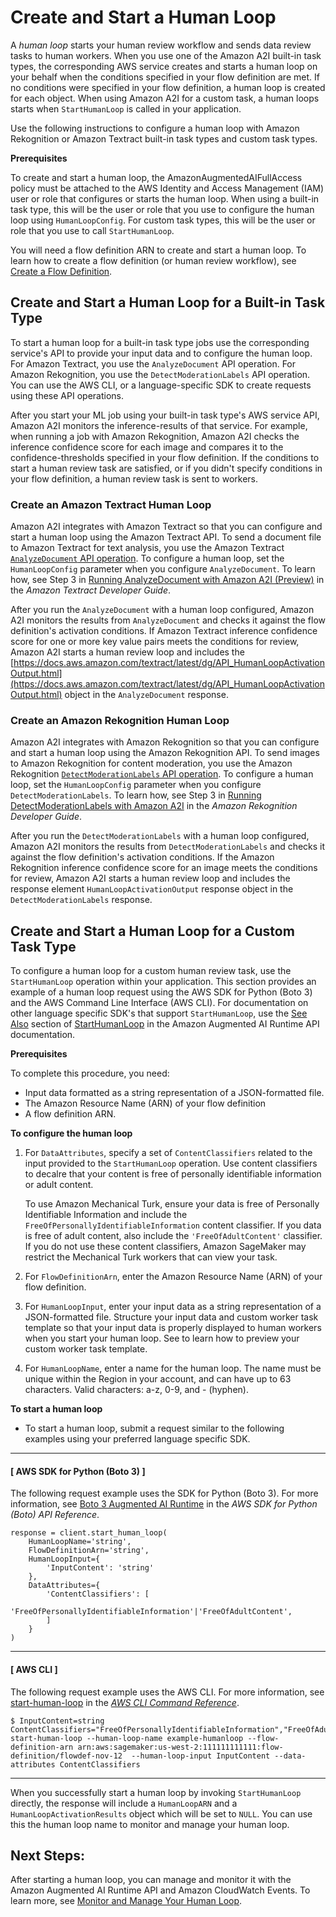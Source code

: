 # Create and Start a Human Loop<a name="a2i-start-human-loop"></a>

A *human loop* starts your human review workflow and sends data review tasks to human workers\. When you use one of the Amazon A2I built\-in task types, the corresponding AWS service creates and starts a human loop on your behalf when the conditions specified in your flow definition are met\. If no conditions were specified in your flow definition, a human loop is created for each object\. When using Amazon A2I for a custom task, a human loops starts when `StartHumanLoop` is called in your application\. 

Use the following instructions to configure a human loop with Amazon Rekognition or Amazon Textract built\-in task types and custom task types\. 

**Prerequisites**

To create and start a human loop, the AmazonAugmentedAIFullAccess policy must be attached to the AWS Identity and Access Management \(IAM\) user or role that configures or starts the human loop\. When using a built\-in task type, this will be the user or role that you use to configure the human loop using `HumanLoopConfig`\. For custom task types, this will be the user or role that you use to call `StartHumanLoop`\.

You will need a flow definition ARN to create and start a human loop\. To learn how to create a flow definition \(or human review workflow\), see [Create a Flow Definition](a2i-create-flow-definition.md)\.

## Create and Start a Human Loop for a Built\-in Task Type<a name="a2i-human-loop-built-in-task-type"></a>

To start a human loop for a built\-in task type jobs use the corresponding service's API to provide your input data and to configure the human loop\. For Amazon Textract, you use the `AnalyzeDocument` API operation\. For Amazon Rekognition, you use the `DetectModerationLabels` API operation\. You can use the AWS CLI, or a language\-specific SDK to create requests using these API operations\. 

After you start your ML job using your built\-in task type's AWS service API, Amazon A2I monitors the inference\-results of that service\. For example, when running a job with Amazon Rekognition, Amazon A2I checks the inference confidence score for each image and compares it to the confidence\-thresholds specified in your flow definition\. If the conditions to start a human review task are satisfied, or if you didn't specify conditions in your flow definition, a human review task is sent to workers\. 

### Create an Amazon Textract Human Loop<a name="a2i-human-loop-textract"></a>

Amazon A2I integrates with Amazon Textract so that you can configure and start a human loop using the Amazon Textract API\. To send a document file to Amazon Textract for text analysis, you use the Amazon Textract [`AnalyzeDocument` API operation](https://docs.aws.amazon.com/textract/latest/dg/API_AnalyzeDocument.html)\. To configure a human loop, set the `HumanLoopConfig` parameter when you configure `AnalyzeDocument`\. To learn how, see Step 3 in [Running AnalyzeDocument with Amazon A2I \(Preview\)](https://docs.aws.amazon.com/textract/latest/dg/a2i-textract.html#procedure-a2i-document) in the *Amazon Textract Developer Guide*\. 

After you run the `AnalyzeDocument` with a human loop configured, Amazon A2I monitors the results from `AnalyzeDocument` and checks it against the flow definition's activation conditions\. If Amazon Textract inference confidence score for one or more key value pairs meets the conditions for review, Amazon A2I starts a human review loop and includes the [https://docs.aws.amazon.com/textract/latest/dg/API_HumanLoopActivationOutput.html](https://docs.aws.amazon.com/textract/latest/dg/API_HumanLoopActivationOutput.html) object in the `AnalyzeDocument` response\.

### Create an Amazon Rekognition Human Loop<a name="a2i-human-loop-rekognition"></a>

Amazon A2I integrates with Amazon Rekognition so that you can configure and start a human loop using the Amazon Rekognition API\. To send images to Amazon Rekognition for content moderation, you use the Amazon Rekognition [`DetectModerationLabels` API operation](https://docs.aws.amazon.com/rekognition/latest/dg/API_DetectModerationLabels.html)\. To configure a human loop, set the `HumanLoopConfig` parameter when you configure `DetectModerationLabels`\. To learn how, see Step 3 in [Running DetectModerationLabels with Amazon A2I](https://docs.aws.amazon.com/rekognition/latest/dg/a2i-rekognition.html#procedure-a2i-moderation) in the *Amazon Rekognition Developer Guide*\. 

After you run the `DetectModerationLabels` with a human loop configured, Amazon A2I monitors the results from `DetectModerationLabels` and checks it against the flow definition's activation conditions\. If the Amazon Rekognition inference confidence score for an image meets the conditions for review, Amazon A2I starts a human review loop and includes the response element `HumanLoopActivationOutput` response object in the `DetectModerationLabels` response\.

## Create and Start a Human Loop for a Custom Task Type<a name="a2i-instructions-starthumanloop"></a>

To configure a human loop for a custom human review task, use the `StartHumanLoop` operation within your application\. This section provides an example of a human loop request using the AWS SDK for Python \(Boto 3\) and the AWS Command Line Interface \(AWS CLI\)\. For documentation on other language specific SDK's that support `StartHumanLoop`, use the [ See Also]() section of [StartHumanLoop](https://docs.aws.amazon.com/augmented-ai/2019-11-07/APIReference/API_StartHumanLoop.html) in the Amazon Augmented AI Runtime API documentation\. 

**Prerequisites**

To complete this procedure, you need:
+ Input data formatted as a string representation of a JSON\-formatted file\.
+ The Amazon Resource Name \(ARN\) of your flow definition
+ A flow definition ARN\. 

**To configure the human loop**

1. For `DataAttributes`, specify a set of `ContentClassifiers` related to the input provided to the `StartHumanLoop` operation\. Use content classifiers to decalre that your content is free of personally identifiable information or adult content\. 

   To use Amazon Mechanical Turk, ensure your data is free of Personally Identifiable Information and include the `FreeOfPersonallyIdentifiableInformation` content classifier\. If you data is free of adult content, also include the `'FreeOfAdultContent'` classifier\. If you do not use these content classifiers, Amazon SageMaker may restrict the Mechanical Turk workers that can view your task\.

1. For `FlowDefinitionArn`, enter the Amazon Resource Name \(ARN\) of your flow definition\.

1. For `HumanLoopInput`, enter your input data as a string representation of a JSON\-formatted file\. Structure your input data and custom worker task template so that your input data is properly displayed to human workers when you start your human loop\. See to learn how to preview your custom worker task template\. 

1. For `HumanLoopName`, enter a name for the human loop\. The name must be unique within the Region in your account, and can have up to 63 characters\. Valid characters: a\-z, 0\-9, and \- \(hyphen\)\.

**To start a human loop**
+ To start a human loop, submit a request similar to the following examples using your preferred language specific SDK\. 

------
#### [ AWS SDK for Python \(Boto 3\) ]

The following request example uses the SDK for Python \(Boto 3\)\. For more information, see [Boto 3 Augmented AI Runtime](https://boto3.amazonaws.com/v1/documentation/api/latest/reference/services/sagemaker-a2i-runtime.html#AugmentedAIRuntime.Client.start_human_loop) in the *AWS SDK for Python \(Boto\) API Reference*\.

```
response = client.start_human_loop(
    HumanLoopName='string',
    FlowDefinitionArn='string',
    HumanLoopInput={
        'InputContent': 'string'
    },
    DataAttributes={
        'ContentClassifiers': [
            'FreeOfPersonallyIdentifiableInformation'|'FreeOfAdultContent',
        ]
    }
)
```

------
#### [ AWS CLI ]

The following request example uses the AWS CLI\. For more information, see [start\-human\-loop](https://docs.aws.amazon.com/cli/latest/reference/sagemaker-a2i-runtime/start-human-loop.html) in the *[AWS CLI Command Reference](https://docs.aws.amazon.com/cli/latest/reference/)*\. 

```
$ InputContent=string
ContentClassifiers="FreeOfPersonallyIdentifiableInformation","FreeOfAdultContent" 
start-human-loop --human-loop-name example-humanloop --flow-definition-arn arn:aws:sagemaker:us-west-2:111111111111:flow-definition/flowdef-nov-12  --human-loop-input InputContent --data-attributes ContentClassifiers
```

------

When you successfully start a human loop by invoking `StartHumanLoop` directly, the response will include a `HumanLoopARN` and a `HumanLoopActivationResults` object which will be set to `NULL`\. You can use this the human loop name to monitor and manage your human loop\.

## Next Steps:<a name="a2i-next-step-starthumanloop"></a>

After starting a human loop, you can manage and monitor it with the Amazon Augmented AI Runtime API and Amazon CloudWatch Events\. To learn more, see [Monitor and Manage Your Human Loop](a2i-monitor-humanloop-results.md)\.
